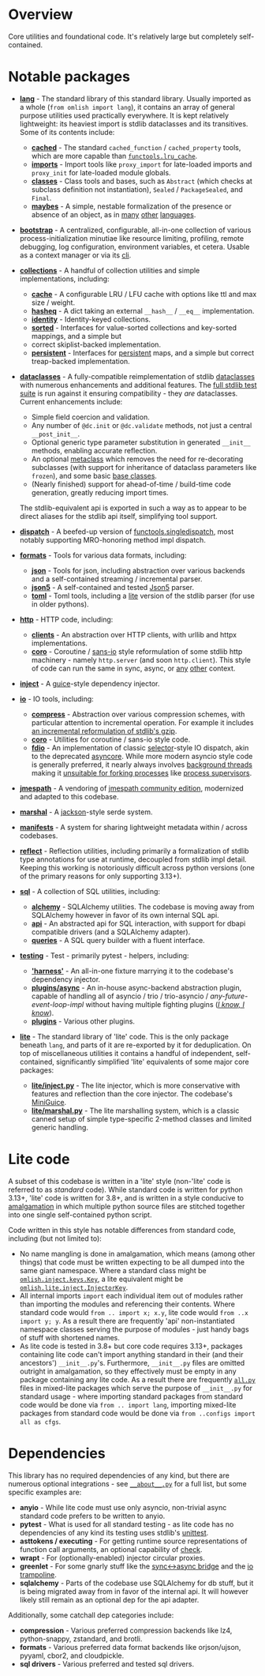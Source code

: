 # Overview

Core utilities and foundational code. It's relatively large but completely self-contained.

# Notable packages

- **[lang](lang)** - The standard library of this standard library. Usually imported as a whole
  (`from omlish import lang`), it contains an array of general purpose utilities used practically everywhere. It is kept
  relatively lightweight: its heaviest import is stdlib dataclasses and its transitives. Some of its contents include:

  - **[cached](lang/cached)** - The standard `cached_function` / `cached_property` tools, which are more capable than
    [`functools.lru_cache`](https://docs.python.org/3/library/functools.html#functools.lru_cache).
  - **[imports](lang/imports.py)** - Import tools like `proxy_import` for late-loaded imports and `proxy_init` for
    late-loaded module globals.
  - **[classes](lang/classes)** - Class tools and bases, such as `Abstract` (which checks at subclass definition not
    instantiation), `Sealed` / `PackageSealed`, and `Final`.
  - **[maybes](lite/maybes.py)** - A simple, nestable formalization of the presence or absence of an object, as in
    [many](https://en.cppreference.com/w/cpp/utility/optional)
    [other](https://docs.oracle.com/javase/8/docs/api/java/util/Optional.html)
    [languages](https://doc.rust-lang.org/std/option/).

- **[bootstrap](bootstrap)** - A centralized, configurable, all-in-one collection of various process-initialization
  minutiae like resource limiting, profiling, remote debugging, log configuration, environment variables, et cetera.
  Usable as a context manager or via its [cli](bootstrap/main.py).

- **[collections](collections)** - A handful of collection utilities and simple implementations, including:

  - **[cache](collections/cache)** - A configurable LRU / LFU cache with options like ttl and  max size / weight.
  - **[hasheq](collections/hasheq.py)** - A dict taking an external `__hash__` / `__eq__` implementation.
  - **[identity](collections/identity.py)** - Identity-keyed collections.
  - **[sorted](collections/sorted)** - Interfaces for value-sorted collections and key-sorted mappings, and a simple but
  - correct skiplist-backed implementation.
  - **[persistent](collections/persistent)** - Interfaces for
    [persistent](https://en.wikipedia.org/wiki/Persistent_data_structure) maps, and a simple but correct treap-backed
    implementation.

- **[dataclasses](dataclasses)** - A fully-compatible reimplementation of stdlib
  [dataclasses](https://docs.python.org/3/library/dataclasses.html) with numerous enhancements and additional features.
  The [full stdlib test suite](dataclasses/tests/cpython) is run against it ensuring compatibility - they *are*
  dataclasses. Current enhancements include:

  - Simple field coercion and validation.
  - Any number of `@dc.init` or `@dc.validate` methods, not just a central `__post_init__`.
  - Optional generic type parameter substitution in generated `__init__` methods, enabling accurate reflection.
  - An optional [metaclass](dataclasses/metaclass) which removes the need for re-decorating subclasses (with support for
    inheritance of dataclass parameters like `frozen`), and some basic [base classes](dataclasses/metaclass/bases.py).
  - (Nearly finished) support for ahead-of-time / build-time code generation, greatly reducing import times.

  The stdlib-equivalent api is exported in such a way as to appear to be direct aliases for the stdlib api itself,
  simplifying tool support.

- **[dispatch](dispatch)** - A beefed-up version of
  [functools.singledispatch](https://docs.python.org/3/library/functools.html#functools.singledispatch), most notably
  supporting MRO-honoring method impl dispatch.

- **[formats](formats)** - Tools for various data formats, including:

  - **[json](formats/json)** - Tools for json, including abstraction over various backends and a self-contained
    streaming / incremental parser.
  - **[json5](formats/json5)** - A self-contained and tested [Json5](https://json5.org/) parser.
  - **[toml](formats/toml)** - Toml tools, including a [lite](#lite-code) version of the stdlib parser (for use in older
    pythons).

- **[http](http)** - HTTP code, including:

  - **[clients](http/clients)** - An abstraction over HTTP clients, with urllib and httpx implementations.
  - **[coro](http/coro)** - Coroutine / [sans-io](https://sans-io.readthedocs.io/) style reformulation of some stdlib
    http machinery - namely `http.server` (and soon `http.client`). This style of code can run the same in sync, async,
    or [any](https://docs.python.org/3/library/selectors.html) [other](asyncs/bluelet) context.

- **[inject](inject)** - A [guice](https://github.com/google/guice)-style dependency injector.

- **[io](io)** - IO tools, including:

  - **[compress](io/compress)** - Abstraction over various compression schemes, with particular attention to incremental
    operation. For example it includes [an incremental reformulation of stdlib's gzip](io/compress/gzip.py).
  - **[coro](io/coro)** - Utilities for coroutine / sans-io style code.
  - **[fdio](io/fdio)** - An implementation of classic [selector](https://docs.python.org/3/library/selectors.html)-style
    IO dispatch, akin to the deprecated [asyncore](https://docs.python.org/3.11/library/asyncore.html). While more
    modern asyncio style code is generally preferred, it nearly always involves
    [background threads](https://github.com/python/cpython/blob/95d9dea1c4ed1b1de80074b74301cee0b38d5541/Lib/asyncio/unix_events.py#L1349)
    making it [unsuitable for forking processes](https://rachelbythebay.com/w/2011/06/07/forked/) like
    [process supervisors](https://github.com/wrmsr/omlish/tree/master/ominfra/supervisor).

- **[jmespath](specs/jmespath)** - A vendoring of
  [jmespath community edition](https://github.com/jmespath-community/python-jmespath), modernized and adapted to this
  codebase.

- **[marshal](marshal)** - A [jackson](https://github.com/FasterXML/jackson)-style serde system.

- **[manifests](manifests)** - A system for sharing lightweight metadata within / across codebases.

- **[reflect](reflect)** - Reflection utilities, including primarily a formalization of stdlib type annotations for use
  at runtime, decoupled from stdlib impl detail. Keeping this working is notoriously difficult across python versions
  (one of the primary reasons for only supporting 3.13+).

- **[sql](sql)** - A collection of SQL utilities, including:

  - **[alchemy](sql/alchemy)** - SQLAlchemy utilities. The codebase is moving away from SQLAlchemy however in favor of
    its own internal SQL api.
  - **[api](sql/api)** - An abstracted api for SQL interaction, with support for dbapi compatible drivers (and a 
    SQLAlchemy adapter).
  - **[queries](sql/queries)** - A SQL query builder with a fluent interface.

- **[testing](testing)** - Test - primarily pytest - helpers, including:

  - **['harness'](testing/pytest/inject/harness.py)** - An all-in-one fixture marrying it to the codebase's dependency
    injector.
  - **[plugins/async](testing/pytest/plugins/asyncs)** - An in-house async-backend abstraction plugin, capable of
    handling all of asyncio / trio / trio-asyncio / *any-future-event-loop-impl* without having multiple fighting
    plugins (*[I know, I know](https://xkcd.com/927/)*).
  - **[plugins](testing/pytest/plugins)** - Various other plugins.

- **[lite](lite)** - The standard library of 'lite' code. This is the only package beneath `lang`, and parts of it are
  re-exported by it for deduplication. On top of miscellaneous utilities it contains a handful of independent,
  self-contained, significantly simplified 'lite' equivalents of some major core packages:

  - **[lite/inject.py](lite/inject.py)** - The lite injector, which is more conservative with features and reflection
    than the core injector. The codebase's
    [MiniGuice](https://github.com/google/guice/commit/70248eafa90cd70a68b293763e53f6aec656e73c).
  - **[lite/marshal.py](lite/marshal.py)** - The lite marshalling system, which is a classic canned setup of simple
    type-specific 2-method classes and limited generic handling.

# Lite code

A subset of this codebase is written in a 'lite' style (non-'lite' code is referred to as *standard* code). While
standard code is written for python 3.13+, 'lite' code is written for 3.8+, and is written in a style conducive to
[amalgamation](https://github.com/wrmsr/omlish/tree/master/omdev#amalgamation) in which multiple python source files are
stitched together into one single self-contained python script.

Code written in this style has notable differences from standard code, including (but not limited to):

- No name mangling is done in amalgamation, which means (among other things) that code must be written expecting to be
  all dumped into the same giant namespace. Where a standard class might be [`omlish.inject.keys.Key`](inject/keys.py),
  a lite equivalent might be [`omlish.lite.inject.InjectorKey`](lite/inject.py).
- All internal imports `import` each individual item out of modules rather than importing the modules and referencing
  their contents. Where standard code would `from .. import x; x.y`, lite code would `from ..x import y; y`. As a result
  there are frequently 'api' non-instantiated namespace classes serving the purpose of modules - just handy bags of
  stuff with shortened names.
- As lite code is tested in 3.8+ but core code requires 3.13+, packages containing lite code can't import anything
  standard in their (and their ancestors') `__init__.py`'s. Furthermore, `__init__.py` files are omitted outright in
  amalgamation, so they effectively must be empty in any package containing any lite code. As a result there are
  frequently [`all.py`](configs/all.py) files in mixed-lite packages which serve the purpose of `__init__.py` for
  standard usage - where importing standard packages from standard code would be done via `from .. import lang`,
  importing mixed-lite packages from standard code would be done via `from ..configs import all as cfgs`.

# Dependencies

This library has no required dependencies of any kind, but there are numerous optional integrations - see
[`__about__.py`](__about__.py) for a full list, but some specific examples are:

- **anyio** - While lite code must use only asyncio, non-trivial async standard code prefers to be written to anyio.
- **pytest** - What is used for all standard testing - as lite code has no dependencies of any kind its testing uses
  stdlib's [unittest](https://docs.python.org/3/library/unittest.html).
- **asttokens / executing** - For getting runtime source representations of function call arguments, an optional
  capability of [check](check.py).
- **wrapt** - For (optionally-enabled) injector circular proxies.
- **greenlet** - For some gnarly stuff like the [sync<->async bridge](asyncs/bridge.py) and the
  [io trampoline](io/trampoline.py).
- **sqlalchemy** - Parts of the codebase use SQLAlchemy for db stuff, but it is being migrated away from in favor of the
  internal api. It will however likely still remain as an optional dep for the api adapter.

Additionally, some catchall dep categories include:

- **compression** - Various preferred compression backends like lz4, python-snappy, zstandard, and brotli.
- **formats** - Various preferred data format backends like orjson/ujson, pyyaml, cbor2, and cloudpickle.
- **sql drivers** - Various preferred and tested sql drivers.
